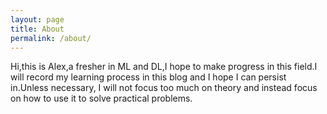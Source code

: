 ```yaml
---
layout: page
title: About
permalink: /about/
---
```


Hi,this is Alex,a fresher in ML and DL,I hope to make progress in this field.I will record my learning process in this blog and I hope I can persist in.Unless necessary, I will not focus too much on theory and instead focus on how to use it to solve practical problems.
